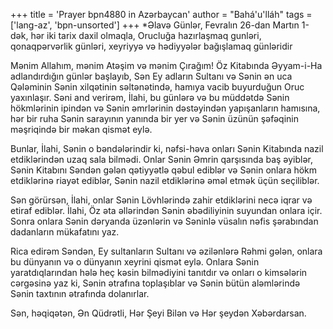 +++
title = 'Prayer bpn4880 in Azərbaycan'
author = "Bahá'u'lláh"
tags = ['lang-az', 'bpn-unsorted']
+++
*Əlavə Günlər, Fevralın 26-dan Martın 1-dək, hər iki tarix daxil olmaqla, Orucluğa hazırlaşmaq gunləri, qonaqpərvərlik günləri, xeyriyyə və hədiyyələr bağışlamaq günləridir

Mənim Allahım, mənim Atəşim və mənim Çırağım! Öz Kitabında Əyyam-i-Ha adlandırdığın günlər başlayıb, Sən Ey adların Sultanı və Sənin ən uca Qələminin Sənin xilqətinin səltənətində, hamıya vacib buyurduğun Oruc yaxınlaşır. Səni and verirəm, İlahi, bu günlərə və bu müddətdə Sənin hökmlərinin ipindən və Sənin əmrlərinin dəstəyindən yapışanların hamısına, hər bir ruha Sənin sarayının yanında bir yer və Sənin üzünün şəfəqinin məşriqində bir məkan qismət eylə.

Bunlar, İlahi, Sənin o bəndələrindir ki, nəfsi-həva onları Sənin Kitabında nazil etdiklərindən uzaq sala bilmədi. Onlar Sənin Əmrin qarşısında baş əyiblər, Sənin Kitabını Səndən gələn qətiyyətlə qəbul ediblər və Sənin onlara hökm etdiklərinə riayət ediblər, Sənin nazil etdiklərinə əməl etmək üçün seçiliblər.

Sən görürsən, İlahi, onlar Sənin Lövhlərində zahir etdiklərini necə iqrar və etiraf ediblər. İlahi, Öz əta əllərindən Sənin əbədiliyinin suyundan onlara içir. Sonra onlara Sənin dəryanda üzənlərin və Səninlə vüsalın nəfis şərabından dadanların mükafatını yaz.

Rica edirəm Səndən, Ey sultanların Sultanı və əzilənlərə Rəhmi gələn, onlara bu dünyanın və o dünyanın xeyrini qismət eylə. Onlara Sənin yaratdıqlarından hələ heç kəsin bilmədiyini tanıtdır və onları o kimsələrin cərgəsinə yaz ki, Sənin ətrafına toplaşıblar və Sənin bütün aləmlərində Sənin taxtının ətrafında dolanırlar.

Sən, həqiqətən, Ən Qüdrətli, Hər Şeyi Bilən və Hər şeydən Xəbərdarsan.
